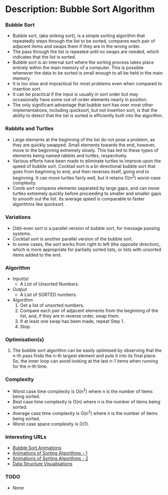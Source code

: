 # Description: Bubble Sort Algorithm

### Bubble Sort
- Bubble sort, (aka sinking sort), is a simple sorting algorithm that repeatedly steps through the list to be sorted,
  compares each pair of adjacent items and swaps them if they are in the wrong order.
- The pass through the list is repeated until no swaps are needed, which indicates that the list is sorted.
- Bubble sort is an internal sort where the sorting process takes place entirely within the main memory of a computer.
  This is possible whenever the data to be sorted is small enough to all be held in the main memory.
- It is too slow and impractical for most problems even when compared to insertion sort.
- It can be practical if the input is usually in sort order but may occasionally have some out-of-order elements nearly
  in position.
- The only significant advantage that bubble sort has over most other implementations, including quicksort, but not
  insertion sort, is that the ability to detect that the list is sorted is efficiently built into the algorithm.

### Rabbits and Turtles
- Large elements at the beginning of the list do not pose a problem, as they are quickly swapped. Small elements towards
  the end, however, move to the beginning extremely slowly. This has led to these types of elements being named rabbits
  and turtles, respectively.
- Various efforts have been made to eliminate turtles to improve upon the speed of bubble sort. Cocktail sort is a
  bi-directional bubble sort that goes from beginning to end, and then reverses itself, going end to beginning. It can
  move turtles fairly well, but it retains O(n<sup>2</sup>) worst-case complexity.
- Comb sort compares elements separated by large gaps, and can move turtles extremely quickly before proceeding to
  smaller and smaller gaps to smooth out the list. Its average speed is comparable to faster algorithms like quicksort.

### Variations
- Odd-even sort is a parallel version of bubble sort, for message passing systems.
- Cocktail sort is another parallel version of the bubble sort.
- In some cases, the sort works from right to left (the opposite direction), which is more appropriate for partially
  sorted lists, or lists with unsorted items added to the end.

### Algorithm
* Input(s)
    - A List of Unsorted Numbers.
* Output
    - A List of SORTED numbers.
* Algorithm
    1. Get a list of unsorted numbers.
    2. Compare each pair of adjacent elements from the beginning of the list, and, if they are in reverse order, swap
       them.
    3. If at least one swap has been made, repeat Step 1.
    4. Stop.

### Optimisation(s)
1. The bubble sort algorithm can be easily optimised by observing that the n-th pass finds the n-th largest element and
   puts it into its final place. So, the inner loop can avoid looking at the last n-1 items when running for the n-th
   time.

### Complexity
- Worst case time complexity is O(n<sup>2</sup>) where n is the number of items being sorted.
- Best case time complexity is  O(n) where n is the number of items being sorted.
- Average case time complexity is O(n<sup>2</sup>) where n is the number of items being sorted.
- Worst case space complexity is O(1).

### Interesting URLs
- [Bubble Sort Animations](http://www.cs.armstrong.edu/liang/animation/web/BubbleSort.html)
- [Animations of Sorting Algorithms - 1](http://sorting.at/)
- [Animations of Sorting Algorithms - 2](http://www.sorting-algorithms.com/)
- [Data Structure Visualisations](https://www.cs.usfca.edu/~galles/visualization/Algorithms.html)

### TODO
- None
